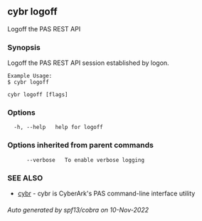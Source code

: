 ## cybr logoff

Logoff the PAS REST API

### Synopsis

Logoff the PAS REST API session established by logon.
	
	Example Usage:
	$ cybr logoff

```
cybr logoff [flags]
```

### Options

```
  -h, --help   help for logoff
```

### Options inherited from parent commands

```
      --verbose   To enable verbose logging
```

### SEE ALSO

* [cybr](cybr.md)	 - cybr is CyberArk's PAS command-line interface utility

###### Auto generated by spf13/cobra on 10-Nov-2022
